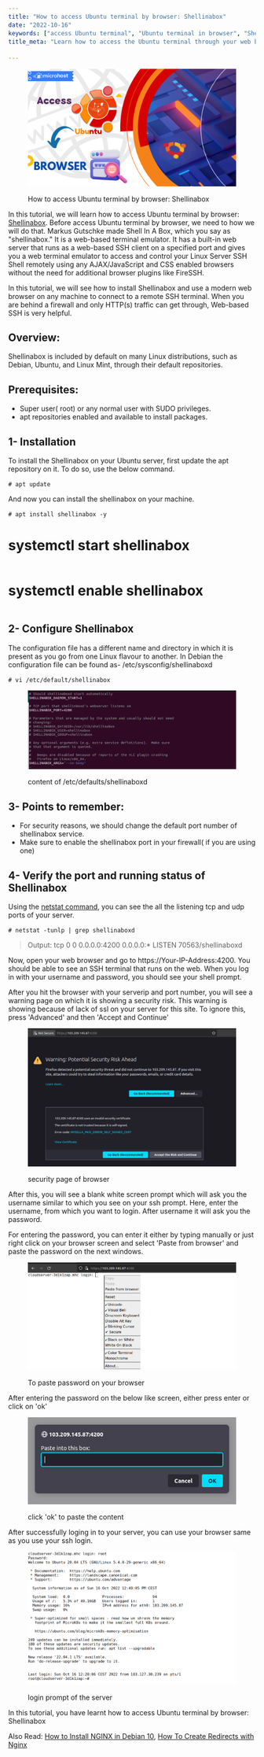 ```yaml
---
title: "How to access Ubuntu terminal by browser: Shellinabox"
date: "2022-10-16"
keywords: ["access Ubuntu terminal", "Ubuntu terminal in browser", "Shellinabox", "browser-based terminal", "Ubuntu web terminal", "remote access Ubuntu", "Shellinabox setup", "Ubuntu terminal tutorial"]
title_meta: "Learn how to access the Ubuntu terminal through your web browser using Shellinabox. This guide provides step-by-step instructions for setting up Shellinabox for remote terminal access."

---
```


<figure>

![How to access your ubuntu terminal on browser](images/How-to-access-your-ubuntu-terminal-on-browser-1024x576.png)

<figcaption>

How to access Ubuntu terminal by browser: Shellinabox

</figcaption>

</figure>

In this tutorial, we will learn how to access Ubuntu terminal by browser: [Shellinabox](https://code.google.com/archive/p/shellinabox/). Before access Ubuntu terminal by browser, we need to how we will do that. Markus Gutschke made Shell In A Box, which you say as "shellinabox." It is a web-based terminal emulator. It has a built-in web server that runs as a web-based SSH client on a specified port and gives you a web terminal emulator to access and control your Linux Server SSH Shell remotely using any AJAX/JavaScript and CSS enabled browsers without the need for additional browser plugins like FireSSH.

In this tutorial, we will see how to install Shellinabox and use a modern web browser on any machine to connect to a remote SSH terminal. When you are behind a firewall and only HTTP(s) traffic can get through, Web-based SSH is very helpful.

## Overview:

Shellinabox is included by default on many Linux distributions, such as Debian, Ubuntu, and Linux Mint, through their default repositories.

## Prerequisites:

- Super user( root) or any normal user with SUDO privileges.
- apt repositories enabled and available to install packages.

## 1- Installation

To install the Shellinabox on your Ubuntu server, first update the apt repository on it. To do so, use the below command.  
```
# apt update 
```

And now you can install the shellinabox on your machine.

```
# apt install shellinabox -y  
```
# systemctl start shellinabox  

```
```
# systemctl enable shellinabox
```

```

## 2- Configure Shellinabox

The configuration file has a different name and directory in which it is present as you go from one Linux flavour to another. In Debian the configuration file can be found as- /etc/sysconfig/shellinaboxd

```
# vi /etc/default/shellinabox 
```

<figure>

![content of /etc/defaults/shellinaboxd](images/image-375.png)

<figcaption>

content of /etc/defaults/shellinaboxd

</figcaption>

</figure>

## 3- Points to remember:

- For security reasons, we should change the default port number of shellinabox service.
- Make sure to enable the shellinabox port in your firewall( if you are using one)

## 4- Verify the port and running status of Shellinabox

Using the [netstat command](https://utho.com/docs/tutorial/how-to-real-time-monitor-tcp-and-udp-ports/), you can see the all the listening tcp and udp ports of your server.

```
# netstat -tunlp | grep shellinaboxd 
```

> Output: tcp 0 0 0.0.0.0:4200 0.0.0.0:\* LISTEN 70563/shellinaboxd

Now, open your web browser and go to https://Your-IP-Address:4200. You should be able to see an SSH terminal that runs on the web. When you log in with your username and password, you should see your shell prompt.

After you hit the browser with your serverip and port number, you will see a warning page on which it is showing a security risk. This warning is showing because of lack of ssl on your server for this site. To ignore this, press 'Advanced' and then 'Accept and Continue'

<figure>

![first page of browser](images/image-378-1024x679.png)

<figcaption>

security page of browser

</figcaption>

</figure>

After this, you will see a blank white screen prompt which will ask you the username similar to which you see on your ssh prompt. Here, enter the username, from which you want to login. After username it will ask you the password.

For entering the password, you can enter it either by typing manually or just right click on your browser screen and select 'Paste from browser' and paste the password on the next windows.

<figure>

![To paste password on your browser](images/image-379.png)

<figcaption>

To paste password on your browser

</figcaption>

</figure>

After entering the password on the below like screen, either press enter or click on 'ok'

<figure>

![](images/image-380.png)

<figcaption>

click 'ok' to paste the content

</figcaption>

</figure>

After successfully loging in to your server, you can use your browser same as you use your ssh login.

<figure>

![](images/image-381.png)

<figcaption>

login prompt of the server

</figcaption>

</figure>

In this tutorial, you have learnt how to access Ubuntu terminal by browser: Shellinabox

Also Read: [How to Install NGINX in Debian 10](https://utho.com/docs/tutorial/how-to-install-nginx-in-debian-10/), [How To Create Redirects with Nginx](https://utho.com/docs/tutorial/how-to-create-redirects-with-nginx/)
